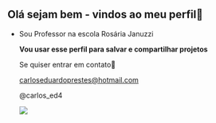 ##   Olá sejam bem - vindos ao meu perfil💙
- Sou Professor na escola Rosária Januzzi

  **Vou usar esse perfil para salvar e compartilhar projetos**

  Se quiser entrar em contato📧
  
  carloseduardoprestes@hotmail.com

  @carlos_ed4

  ![](https://media.tenor.com/ctFRS8NlezsAAAAi/tricolomania.gif)
